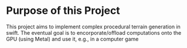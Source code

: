 # Purpose of this Project
This project aims to implement complex procedural terrain generation in swift. The eventual goal
is to encorporate/offload computations onto the GPU (using Metal) and use it, e.g., in a computer game

